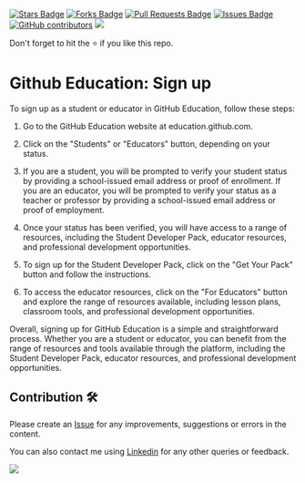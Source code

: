<a href="https://github.com/drshahizan/learn-github/stargazers"><img src="https://img.shields.io/github/stars/drshahizan/learn-github" alt="Stars Badge"/></a>
<a href="https://github.com/drshahizan/learn-github/network/members"><img src="https://img.shields.io/github/forks/drshahizan/learn-github" alt="Forks Badge"/></a>
<a href="https://github.com/drshahizan/learn-github/pulls"><img src="https://img.shields.io/github/issues-pr/drshahizan/learn-github" alt="Pull Requests Badge"/></a>
<a href="https://github.com/drshahizan/learn-github/issues"><img src="https://img.shields.io/github/issues/drshahizan/learn-github" alt="Issues Badge"/></a>
<a href="https://github.com/drshahizan/learn-github/graphs/contributors"><img alt="GitHub contributors" src="https://img.shields.io/github/contributors/drshahizan/learn-github?color=2b9348"></a>
![](https://visitor-badge.glitch.me/badge?page_id=drshahizan/learn-cloud)

Don't forget to hit the :star: if you like this repo.

# Github Education: Sign up

To sign up as a student or educator in GitHub Education, follow these steps:

1. Go to the GitHub Education website at education.github.com.

2. Click on the "Students" or "Educators" button, depending on your status.

3. If you are a student, you will be prompted to verify your student status by providing a school-issued email address or proof of enrollment. If you are an educator, you will be prompted to verify your status as a teacher or professor by providing a school-issued email address or proof of employment.

4. Once your status has been verified, you will have access to a range of resources, including the Student Developer Pack, educator resources, and professional development opportunities.

5. To sign up for the Student Developer Pack, click on the "Get Your Pack" button and follow the instructions.

6. To access the educator resources, click on the "For Educators" button and explore the range of resources available, including lesson plans, classroom tools, and professional development opportunities.

Overall, signing up for GitHub Education is a simple and straightforward process. Whether you are a student or educator, you can benefit from the range of resources and tools available through the platform, including the Student Developer Pack, educator resources, and professional development opportunities.

## Contribution 🛠️
Please create an [Issue](https://github.com/drshahizan/learn-github/issues) for any improvements, suggestions or errors in the content.

You can also contact me using [Linkedin](https://www.linkedin.com/in/drshahizan/) for any other queries or feedback.

![](https://visitor-badge.glitch.me/badge?page_id=drshahizan)

